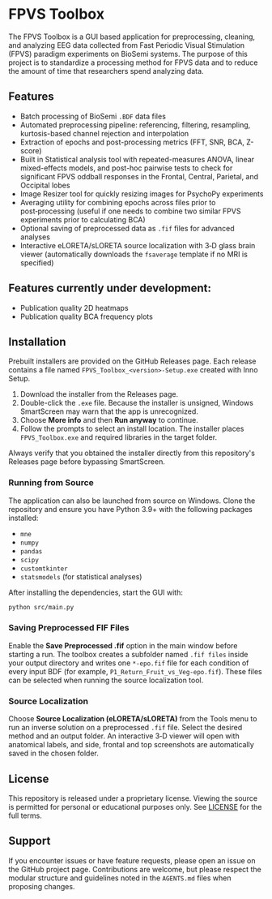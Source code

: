 # FPVS Toolbox

The FPVS Toolbox is a GUI based application for preprocessing, cleaning, and analyzing EEG data collected from Fast Periodic Visual Stimulation (FPVS) paradigm experiments on BioSemi systems. The purpose of this project is to standardize a processing method for FPVS data and to reduce the amount of time that researchers spend analyzing data. 

## Features

- Batch processing of BioSemi `.BDF` data files
- Automated preprocessing pipeline: referencing, filtering, resampling, kurtosis-based channel rejection and interpolation
- Extraction of epochs and post-processing metrics (FFT, SNR, BCA, Z-score)
- Built in Statistical analysis tool with repeated-measures ANOVA, linear mixed-effects models, and post-hoc pairwise tests to check for significant FPVS oddball responses in the Frontal, Central, Parietal, and Occipital lobes
- Image Resizer tool for quickly resizing images for PsychoPy experiments
- Averaging utility for combining epochs across files prior to post‑processing (useful if one needs to combine two similar FPVS experiments prior to calculating BCA)
- Optional saving of preprocessed data as `.fif` files for advanced analyses
- Interactive eLORETA/sLORETA source localization with 3‑D glass brain viewer
  (automatically downloads the `fsaverage` template if no MRI is specified)



## Features currently under development:

- Publication quality 2D heatmaps
- Publication quality BCA frequency plots


## Installation

Prebuilt installers are provided on the GitHub Releases page. Each release contains a file named `FPVS_Toolbox_<version>-Setup.exe` created with Inno Setup.

1. Download the installer from the Releases page.
2. Double-click the `.exe` file. Because the installer is unsigned, Windows SmartScreen may warn that the app is unrecognized.
3. Choose **More info** and then **Run anyway** to continue.
4. Follow the prompts to select an install location. The installer places `FPVS_Toolbox.exe` and required libraries in the target folder.

Always verify that you obtained the installer directly from this repository's Releases page before bypassing SmartScreen.

### Running from Source

The application can also be launched from source on Windows. Clone the repository and ensure you have Python 3.9+ with the following packages installed:

- `mne`
- `numpy`
- `pandas`
- `scipy`
- `customtkinter`
- `statsmodels` (for statistical analyses)

After installing the dependencies, start the GUI with:

```bash
python src/main.py
```

### Saving Preprocessed FIF Files

Enable the **Save Preprocessed .fif** option in the main window before starting
a run. The toolbox creates a subfolder named `.fif files` inside your output
directory and writes one `*-epo.fif` file for each condition of every input BDF
(for example, `P1_Return_Fruit_vs_Veg-epo.fif`).
These files can be selected when running the source localization tool.


### Source Localization

Choose **Source Localization (eLORETA/sLORETA)** from the Tools menu to run an
inverse solution on a preprocessed `.fif` file. Select the desired method and an
output folder. An interactive 3‑D viewer will open with anatomical labels, and
side, frontal and top screenshots are automatically saved in the chosen folder.



## License

This repository is released under a proprietary license. Viewing the source is permitted for personal or educational purposes only. See [LICENSE](LICENSE) for the full terms.

## Support

If you encounter issues or have feature requests, please open an issue on the GitHub project page. Contributions are welcome, but please respect the modular structure and guidelines noted in the `AGENTS.md` files when proposing changes.
